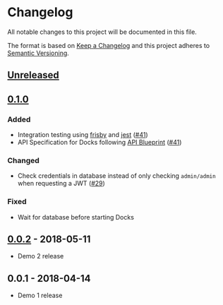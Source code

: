 # Changelog
All notable changes to this project will be documented in this file.

The format is based on [Keep a Changelog](http://keepachangelog.com/en/1.0.0/)
and this project adheres to [Semantic Versioning](http://semver.org/spec/v2.0.0.html).

## [Unreleased]

## [0.1.0]
### Added
- Integration testing using [frisby] and [jest] ([#41])
- API Specification for Docks following [API Blueprint] ([#41])

### Changed
- Check credentials in database instead of only checking `admin/admin` when requesting a JWT ([#29])

### Fixed
- Wait for database before starting Docks

## [0.0.2] - 2018-05-11
- Demo 2 release

## 0.0.1 - 2018-04-14
- Demo 1 release

[Unreleased]: https://github.com/TripleParity/docks-api/compare/0.1.0...HEAD
[0.1.0]: https://github.com/TripleParity/docks-api/compare/0.1.0...0.0.2
[0.0.2]: https://github.com/TripleParity/docks-api/compare/0.0.1...0.0.2

[#41]: https://github.com/TripleParity/docks-api/issues/41
[#29]: https://github.com/TripleParity/docks-api/issues/29

[frisby]: https://www.frisbyjs.com/
[jest]: https://facebook.github.io/jest/
[API Blueprint]: https://apiblueprint.org/